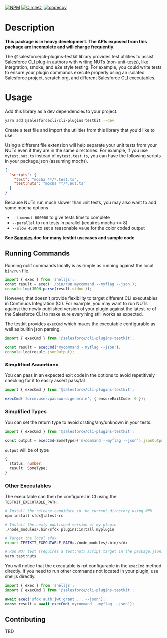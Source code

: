 [![NPM](https://img.shields.io/npm/v/@salesforce/cli-plugins-testkit.svg)](https://www.npmjs.com/package/@salesforce/cli-plugins-testkit)
[![CircleCI](https://circleci.com/gh/salesforcecli/cli-plugins-testkit.svg?style=svg&circle-token=2377ca31221869e9d13448313620486da80e595f)](https://circleci.com/gh/salesforcecli/cli-plugins-testkit)
[![codecov](https://codecov.io/gh/salesforcecli/cli-plugins-testkit/branch/main/graph/badge.svg)](https://codecov.io/gh/salesforcecli/cli-plugins-testkit)

# Description

**This package is in heavy development. The APIs exposed from this package are incomplete and will change frequently.**

The @salesforce/cli-plugins-testkit library provides test utilities to assist Salesforce CLI plug-in authors with writing NUTs (non-unit-tests), like integration, smoke, and e2e style testing. For example, you could write tests to ensure your plugin commands execute properly using an isolated Salesforce project, scratch org, and different Salesforce CLI executables.

# Usage

Add this library as a dev dependencies to your project.

```bash
yarn add @salesforcecli/cli-plugins-testkit --dev
```

Create a test file and import the utilities from this library that you'd like to use.

Using a different file extension will help separate your unit tests from your NUTs even if they are in the same directories. For example, if you use `mytest.nut.ts` instead of `mytest.test.ts`, you can have the following scripts in your package.json (assuming mocha).

```json
{
  "scripts": {
    "test": "mocha **/*.test.ts",
    "test:nuts": "mocha **/*.nut.ts"
  }
}
```

Because NUTs run much slower than unit tests, you may also want to add some mocha options

- `--timeout 600000` to give tests time to complete
- `--parallel` to run tests in parallel (requires mocha >= 8)
- `--slow 4500` to set a reasonable value for the color coded output

**See [Samples](./SAMPLES.md) doc for many testkit usecases and sample code**

## Running Commands

Running oclif commands locally is as simple as running against the local `bin/run` file.

```typescript
import { exec } from 'shelljs';
const result = exec('./bin/run mycommand --myflag --json');
console.log(JSON.parse(result.stdout));
```

However, that doesn't provide flexibility to target different CLI executables in Continuos Integration (CI). For example, you may want to run NUTs against the newly published version of your plugin against the latest-rc of the Salesforce CLI to make sure everything still works as expected.

The testkit provides `execCmd` which makes the executable configurable as well as builtin json parsing.

```typescript
import { execCmd } from '@salesforce/cli-plugins-testkit';

const result = execCmd('mycommand --myflag --json');
console.log(result.jsonOutput);
```

### Simplified Assertions

You can pass in an expected exit code in the options to avoid repetitively checking for it to easily assert pass/fail.

```typescript
import { execCmd } from '@salesforce/cli-plugins-testkit';

execCmd('force:user:password:generate', { ensureExitCode: 0 });
```

### Simplified Types

You can set the return type to avoid casting/any/unknown in your tests.

```typescript
import { execCmd } from '@salesforce/cli-plugins-testkit';

const output = execCmd<SomeType>('mycommand --myflag --json').jsonOutput;
```

`output` will be of type

```typescript
{
  status: number;
  result: SomeType;
}
```

### Other Executables

The executable can then be configured in CI using the `TESTKIT_EXECUTABLE_PATH`.

```bash
# Install the release candidate in the current directory using NPM
npm install sfdx@latest-rc

# Install the newly published version of my plugin
./node_modules/.bin/sfdx plugins:install myplugin

# Target the local sfdx
export TESTKIT_EXECUTABLE_PATH=./node_modules/.bin/sfdx

# Run NUT test (requires a test:nuts script target in the package.json)
yarn test:nuts
```

You will notice that the executable is not configurable in the `execCmd` method directly. If you need to run other commands not located in your plugin, use shelljs directly.

```typescript
import { exec } from 'shelljs';
import { execCmd } from '@salesforce/cli-plugins-testkit';

await exec('sfdx auth:jwt:grant ... --json');
const result = await execCmd('mycommand --myflag --json');
```

## Contributing

TBD

